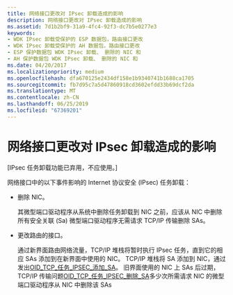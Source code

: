 ```yaml
---
title: 网络接口更改对 IPsec 卸载造成的影响
description: 网络接口更改对 IPsec 卸载造成的影响
ms.assetid: 7d1b2bf9-31a9-4fc4-92f3-dc7b5e0277e3
keywords:
- WDK IPsec 卸载受保护的 ESP 数据包，路由接口更改
- WDK IPsec 卸载受保护的 AH 数据包，路由接口更改
- ESP 保护数据包 WDK IPsec 卸载、 删除的 NIC 和
- AH 保护数据包 WDK IPsec 卸载、 删除的 NIC 和
ms.date: 04/20/2017
ms.localizationpriority: medium
ms.openlocfilehash: dfa670125e2434df158e1b9340741b1688ca1705
ms.sourcegitcommit: fb7d95c7a5d47860918cd3602efdd33b69dcf2da
ms.translationtype: MT
ms.contentlocale: zh-CN
ms.lasthandoff: 06/25/2019
ms.locfileid: "67369201"
---
```

# <a name="impact-of-network-interface-changes-on-ipsec-offloads"></a>网络接口更改对 IPsec 卸载造成的影响

\[IPsec 任务卸载功能已弃用，不应使用。\]




网络接口中的以下事件影响的 Internet 协议安全 (IPsec) 任务卸载：

-   删除 NIC。

    其微型端口驱动程序从系统中删除任务卸载到 NIC 之前，应该从 NIC 中删除所有安全关联 (Sa) 微型端口驱动程序无需请求 TCP/IP 传输删除 SAs。

-   更改路由的接口。

    通过新界面路由网络流量，TCP/IP 堆栈将暂时执行 IPsec 任务，直到它的相应 SAs 添加到在新界面中使用的 NIC。 TCP/IP 堆栈将 SA 添加到 NIC，通过发出[OID\_TCP\_任务\_IPSEC\_添加\_SA](https://docs.microsoft.com/windows-hardware/drivers/network/oid-tcp-task-ipsec-add-sa)。 旧界面使用的 NIC 上 SAs 后过期，TCP/IP 传输问题[OID\_TCP\_任务\_IPSEC\_删除\_SA](https://docs.microsoft.com/windows-hardware/drivers/network/oid-tcp-task-ipsec-delete-sa)多少次所需请求 NIC 的微型端口驱动程序从 NIC 中删除该 SAs

 

 





